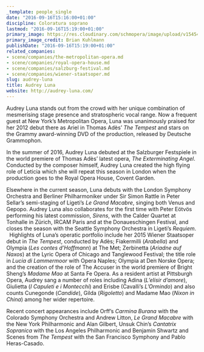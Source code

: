 ```yaml
---
_template: people_single
date: "2016-09-16T15:16:00+01:00"
discipline: Coloratura soprano
lastmod: "2016-09-16T15:19:00+01:00"
primary_image: https://res.cloudinary.com/schmopera/image/upload/v1545409169/media/webhook-uploads/1474035274543/2016-09-16---Audrey-Luna-credit-Brian-Kuhlmann.jpg.jpg
primary_image_credit: Brian Kuhlmann
publishDate: "2016-09-16T15:19:00+01:00"
related_companies:
- scene/companies/the-metropolitan-opera.md
- scene/companies/royal-opera-house.md
- scene/companies/salzburg-festival.md
- scene/companies/wiener-staatsoper.md
slug: audrey-luna
title: Audrey Luna
website: http://audrey-luna.com/
---
```


Audrey Luna stands out from the crowd with her unique combination of mesmerising stage presence and stratospheric vocal range. Now a frequent guest at New York’s Metropolitan Opera, Luna was unanimously praised for her 2012 debut there as Ariel in Thomas Adès’ *The Tempest* and stars on the Grammy award-winning DVD of the production, released by Deutsche Grammophon. 

In the summer of 2016, Audrey Luna debuted at the Salzburger Festspiele in the world premiere of Thomas Adès’ latest opera, *The Exterminating Angel*. Conducted by the composer himself, Audrey Luna created the high flying role of Leticia which she will repeat this season in London when the production goes to the Royal Opera House, Covent Garden.

Elsewhere in the current season, Luna debuts with the London Symphony Orchestra and Berliner Philharmoniker under Sir Simon Rattle in Peter Sellar’s semi-staging of Ligeti’s *Le Grand Macabre*, singing both Venus and Gepopo. Audrey Luna also collaborates for the first time with Peter Eötvös performing his latest commission, *Sirens*, with the Calder Quartet at Tonhalle in Zürich, IRCAM Paris and at the Donaueschingen Festival, and closes the season with the Seattle Symphony Orchestra in Ligeti’s *Requiem*.
 
Highlights of Luna’s operatic portfolio include her 2015 Wiener Staatsoper debut in *The Tempest*, conducted by Adès; Fiakermilli (*Arabella*) and Olympia (*Les contes d’Hoffmann*) at The Met; Zerbinetta (*Ariadne auf Naxos*) at the Lyric Opera of Chicago and Tanglewood Festival; the title role in *Lucia di Lammermoor* with Opera Naples; Olympia at Den Norske Opera; and the creation of the role of The Accuser in the world premiere of Bright Sheng’s *Madame Mao* at Santa Fe Opera. As a resident artist at Pittsburgh Opera, Audrey sang a number of roles including Adina (*L’elisir d’amore*), Giulietta (*I Capuleti e i Montecchi*) and Erisbe (Cavalli’s *L’Ormindo*) and also counts Cunegonde (*Candide*), Gilda (*Rigoletto*) and Madame Mao (*Nixon in China*) among her wider repertoire.

Recent concert appearances include Orff’s *Carmina Burana* with the Colorado Symphony Orchestra and Andrew Litton, *Le Grand Macabre* with the New York Philharmonic and Alan Gilbert, Unsuk Chin’s *Cantatrix Sopranica* with the Los Angeles Philharmonic and Benjamin Shwartz and Scenes from *The Tempest* with the San Francisco Symphony and Pablo Heras-Casado. 
